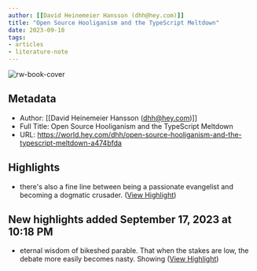 ```yaml
---
author: [[David Heinemeier Hansson (dhh@hey.com)]]
title: "Open Source Hooliganism and the TypeScript Meltdown"
date: 2023-09-10
tags: 
- articles
- literature-note
---
```

![rw-book-cover](https://world.hey.com/dhh/avatar-df6405b0f7fafda980fd38b04c334bec936aef69)

## Metadata
- Author: [[David Heinemeier Hansson (dhh@hey.com)]]
- Full Title: Open Source Hooliganism and the TypeScript Meltdown
- URL: https://world.hey.com/dhh/open-source-hooliganism-and-the-typescript-meltdown-a474bfda

## Highlights
- there's also a fine line between being a passionate evangelist and becoming a dogmatic crusader. ([View Highlight](https://read.readwise.io/read/01h9z6t7prszec1k8222hpz9qv))
## New highlights added September 17, 2023 at 10:18 PM
- eternal wisdom of bikeshed parable. That when the stakes are low, the debate more easily becomes nasty. Showing ([View Highlight](https://read.readwise.io/read/01h9z72xfb2hv7tqqxy37xafdq))
